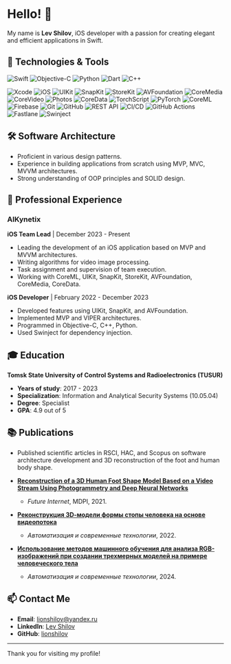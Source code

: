 # Hello! 👋

My name is **Lev Shilov**, iOS developer with a passion for creating elegant and efficient applications in Swift.

## 🚀 Technologies & Tools

![Swift](https://img.shields.io/badge/-Swift-FA7343?logo=swift&logoColor=white&style=flat)
![Objective-C](https://img.shields.io/badge/-Objective--C-1575F9?logo=apple&logoColor=white&style=flat)
![Python](https://img.shields.io/badge/-Python-3776AB?logo=python&logoColor=white&style=flat)
![Dart](https://img.shields.io/badge/-Dart-0175C2?logo=dart&logoColor=white&style=flat)
![C++](https://img.shields.io/badge/-C++-00599C?logo=c%2B%2B&logoColor=white&style=flat)

![Xcode](https://img.shields.io/badge/-Xcode-1575F9?logo=xcode&logoColor=white&style=flat)
![iOS](https://img.shields.io/badge/-iOS-000000?logo=apple&logoColor=white&style=flat)
![UIKit](https://img.shields.io/badge/-UIKit-2396F3?logo=apple&logoColor=white&style=flat)
![SnapKit](https://img.shields.io/badge/-SnapKit-000000?style=flat)
![StoreKit](https://img.shields.io/badge/-StoreKit-000000?style=flat)
![AVFoundation](https://img.shields.io/badge/-AVFoundation-000000?style=flat)
![CoreMedia](https://img.shields.io/badge/-CoreMedia-000000?style=flat)
![CoreVideo](https://img.shields.io/badge/-CoreVideo-000000?style=flat)
![Photos](https://img.shields.io/badge/-Photos-000000?style=flat)
![CoreData](https://img.shields.io/badge/-CoreData-000000?style=flat)
![TorchScript](https://img.shields.io/badge/-TorchScript-EE4C2C?logo=pytorch&logoColor=white&style=flat)
![PyTorch](https://img.shields.io/badge/-PyTorch-EE4C2C?logo=pytorch&logoColor=white&style=flat)
![CoreML](https://img.shields.io/badge/-CoreML-000000?style=flat)
![Firebase](https://img.shields.io/badge/-Firebase-FFCA28?logo=firebase&logoColor=black&style=flat)
![Git](https://img.shields.io/badge/-Git-F05032?logo=git&logoColor=white&style=flat)
![GitHub](https://img.shields.io/badge/-GitHub-181717?logo=github&logoColor=white&style=flat)
![REST API](https://img.shields.io/badge/-REST%20API-009688?style=flat)
![CI/CD](https://img.shields.io/badge/-CI%2FCD-388E3C?style=flat)
![GitHub Actions](https://img.shields.io/badge/-GitHub%20Actions-2088FF?logo=github-actions&logoColor=white&style=flat)
![Fastlane](https://img.shields.io/badge/-Fastlane-00F200?style=flat)
![Swinject](https://img.shields.io/badge/-Swinject-FA7343?style=flat)

## 🛠️ Software Architecture

- Proficient in various design patterns.
- Experience in building applications from scratch using MVP, MVC, MVVM architectures.
- Strong understanding of OOP principles and SOLID design.

## 🔭 Professional Experience

### AIKynetix

**iOS Team Lead** | December 2023 - Present

- Leading the development of an iOS application based on MVP and MVVM architectures.
- Writing algorithms for video image processing.
- Task assignment and supervision of team execution.
- Working with CoreML, UIKit, SnapKit, StoreKit, AVFoundation, CoreMedia, CoreData.

**iOS Developer** | February 2022 - December 2023

- Developed features using UIKit, SnapKit, and AVFoundation.
- Implemented MVP and VIPER architectures.
- Programmed in Objective-C, C++, Python.
- Used Swinject for dependency injection.

## 🎓 Education

**Tomsk State University of Control Systems and Radioelectronics (TUSUR)**

- **Years of study**: 2017 - 2023
- **Specialization**: Information and Analytical Security Systems (10.05.04)
- **Degree**: Specialist
- **GPA**: 4.9 out of 5

## 📚 Publications

- Published scientific articles in RSCI, HAC, and Scopus on software architecture development and 3D reconstruction of the foot and human body shape.
  
- **[Reconstruction of a 3D Human Foot Shape Model Based on a Video Stream Using Photogrammetry and Deep Neural Networks](https://www.mdpi.com/1999-5903/13/12/315)**
  - *Future Internet*, MDPI, 2021.
  
- **[Реконструкция 3D‐модели формы стопы человека на основе видеопотока](https://avtprom.ru/system/files/DOI/2022/5/7._shilov_07.pdf)**
  - *Автоматизация и современные технологии*, 2022.
  
- **[Использование методов машинного обучения для анализа RGB-изображений при создании трехмерных моделей на примере человеческого тела](https://avtprom.ru/system/files/DOI/2024/4/8._l.s._shilov_s.e._shanshin.pdf)**
  - *Автоматизация и современные технологии*, 2024.

## 📫 Contact Me

- **Email**: [lionshilov@yandex.ru](mailto:lionshilov@yandex.ru)
- **LinkedIn**: [Lev Shilov](https://www.linkedin.com/in/lev-shilov-842a92225/)
- **GitHub**: [lionshilov](https://github.com/lionshilov)

---

Thank you for visiting my profile!
